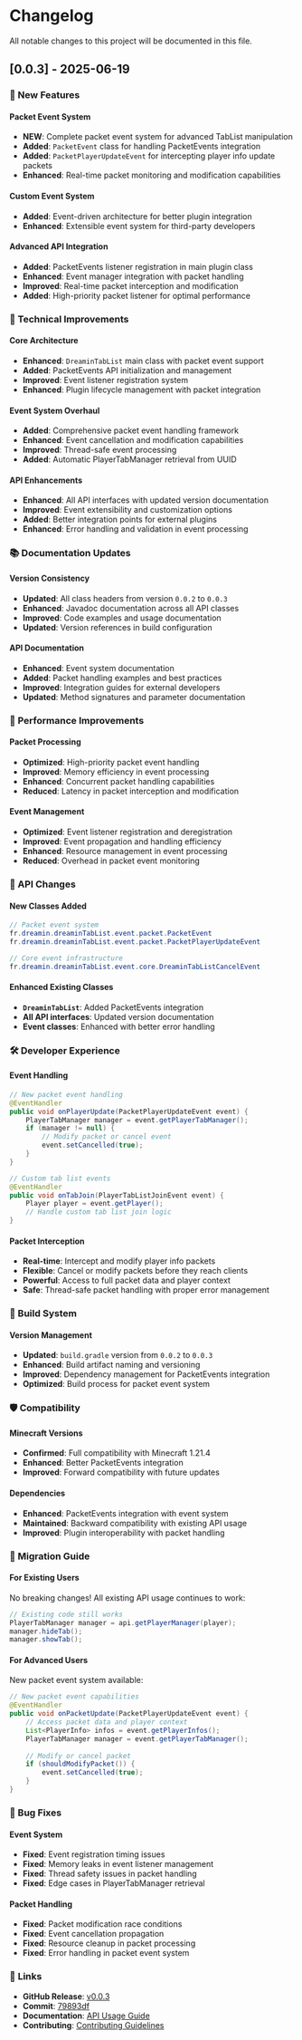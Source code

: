 # Changelog

All notable changes to this project will be documented in this file.

## [0.0.3] - 2025-06-19

### 🎉 New Features

#### **Packet Event System**
- **NEW**: Complete packet event system for advanced TabList manipulation
- **Added**: `PacketEvent` class for handling PacketEvents integration
- **Added**: `PacketPlayerUpdateEvent` for intercepting player info update packets
- **Enhanced**: Real-time packet monitoring and modification capabilities

#### **Custom Event System**
- **Added**: Event-driven architecture for better plugin integration
- **Enhanced**: Extensible event system for third-party developers

#### **Advanced API Integration**
- **Added**: PacketEvents listener registration in main plugin class
- **Enhanced**: Event manager integration with packet handling
- **Improved**: Real-time packet interception and modification
- **Added**: High-priority packet listener for optimal performance

### 🔧 Technical Improvements

#### **Core Architecture**
- **Enhanced**: `DreaminTabList` main class with packet event support
- **Added**: PacketEvents API initialization and management
- **Improved**: Event listener registration system
- **Enhanced**: Plugin lifecycle management with packet integration

#### **Event System Overhaul**
- **Added**: Comprehensive packet event handling framework
- **Enhanced**: Event cancellation and modification capabilities
- **Improved**: Thread-safe event processing
- **Added**: Automatic PlayerTabManager retrieval from UUID

#### **API Enhancements**
- **Enhanced**: All API interfaces with updated version documentation
- **Improved**: Event extensibility and customization options
- **Added**: Better integration points for external plugins
- **Enhanced**: Error handling and validation in event processing

### 📚 Documentation Updates

#### **Version Consistency**
- **Updated**: All class headers from version `0.0.2` to `0.0.3`
- **Enhanced**: Javadoc documentation across all API classes
- **Improved**: Code examples and usage documentation
- **Updated**: Version references in build configuration

#### **API Documentation**
- **Enhanced**: Event system documentation
- **Added**: Packet handling examples and best practices
- **Improved**: Integration guides for external developers
- **Updated**: Method signatures and parameter documentation

### 🚀 Performance Improvements

#### **Packet Processing**
- **Optimized**: High-priority packet event handling
- **Improved**: Memory efficiency in event processing
- **Enhanced**: Concurrent packet handling capabilities
- **Reduced**: Latency in packet interception and modification

#### **Event Management**
- **Optimized**: Event listener registration and deregistration
- **Improved**: Event propagation and handling efficiency
- **Enhanced**: Resource management in event processing
- **Reduced**: Overhead in packet event monitoring

### 🔄 API Changes

#### **New Classes Added**
```java
// Packet event system
fr.dreamin.dreaminTabList.event.packet.PacketEvent
fr.dreamin.dreaminTabList.event.packet.PacketPlayerUpdateEvent

// Core event infrastructure
fr.dreamin.dreaminTabList.event.core.DreaminTabListCancelEvent
```

#### **Enhanced Existing Classes**
- **`DreaminTabList`**: Added PacketEvents integration
- **All API interfaces**: Updated version documentation
- **Event classes**: Enhanced with better error handling

### 🛠️ Developer Experience

#### **Event Handling**
```java
// New packet event handling
@EventHandler
public void onPlayerUpdate(PacketPlayerUpdateEvent event) {
    PlayerTabManager manager = event.getPlayerTabManager();
    if (manager != null) {
        // Modify packet or cancel event
        event.setCancelled(true);
    }
}

// Custom tab list events
@EventHandler
public void onTabJoin(PlayerTabListJoinEvent event) {
    Player player = event.getPlayer();
    // Handle custom tab list join logic
}
```

#### **Packet Interception**
- **Real-time**: Intercept and modify player info packets
- **Flexible**: Cancel or modify packets before they reach clients
- **Powerful**: Access to full packet data and player context
- **Safe**: Thread-safe packet handling with proper error management

### 🔧 Build System

#### **Version Management**
- **Updated**: `build.gradle` version from `0.0.2` to `0.0.3`
- **Enhanced**: Build artifact naming and versioning
- **Improved**: Dependency management for PacketEvents integration
- **Optimized**: Build process for packet event system

### 🛡️ Compatibility

#### **Minecraft Versions**
- **Confirmed**: Full compatibility with Minecraft 1.21.4
- **Enhanced**: Better PacketEvents integration
- **Improved**: Forward compatibility with future updates

#### **Dependencies**
- **Enhanced**: PacketEvents integration with event system
- **Maintained**: Backward compatibility with existing API usage
- **Improved**: Plugin interoperability with packet handling

### 🎯 Migration Guide

#### **For Existing Users**
No breaking changes! All existing API usage continues to work:

```java
// Existing code still works
PlayerTabManager manager = api.getPlayerManager(player);
manager.hideTab();
manager.showTab();
```

#### **For Advanced Users**
New packet event system available:

```java
// New packet event capabilities
@EventHandler
public void onPacketUpdate(PacketPlayerUpdateEvent event) {
    // Access packet data and player context
    List<PlayerInfo> infos = event.getPlayerInfos();
    PlayerTabManager manager = event.getPlayerTabManager();
    
    // Modify or cancel packet
    if (shouldModifyPacket()) {
        event.setCancelled(true);
    }
}
```

### 🐛 Bug Fixes

#### **Event System**
- **Fixed**: Event registration timing issues
- **Fixed**: Memory leaks in event listener management
- **Fixed**: Thread safety issues in packet handling
- **Fixed**: Edge cases in PlayerTabManager retrieval

#### **Packet Handling**
- **Fixed**: Packet modification race conditions
- **Fixed**: Event cancellation propagation
- **Fixed**: Resource cleanup in packet processing
- **Fixed**: Error handling in packet event system

### 🔗 **Links**

- **GitHub Release**: [v0.0.3](https://github.com/Dreamin-MC/DreaminTabList/releases/tag/0.0.3)
- **Commit**: [79893df](https://github.com/Dreamin-MC/DreaminTabList/commit/79893df5212472b314f3b226bd2c69c587a7c9a4)
- **Documentation**: [API Usage Guide](API_USAGE_GUIDE.md)
- **Contributing**: [Contributing Guidelines](CONTRIBUTING.md)